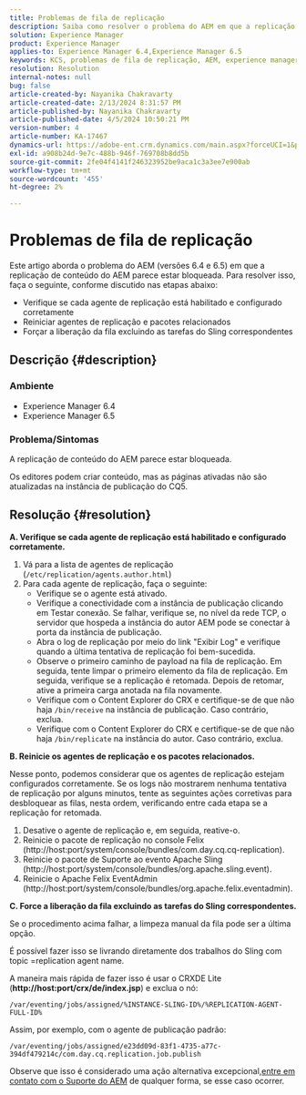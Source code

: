 ```yaml
---
title: Problemas de fila de replicação
description: Saiba como resolver o problema do AEM em que a replicação de conteúdo do AEM parece estar bloqueada.
solution: Experience Manager
product: Experience Manager
applies-to: Experience Manager 6.4,Experience Manager 6.5
keywords: KCS, problemas de fila de replicação, AEM, experience manager, replicação de conteúdo AEM
resolution: Resolution
internal-notes: null
bug: false
article-created-by: Nayanika Chakravarty
article-created-date: 2/13/2024 8:31:57 PM
article-published-by: Nayanika Chakravarty
article-published-date: 4/5/2024 10:50:21 PM
version-number: 4
article-number: KA-17467
dynamics-url: https://adobe-ent.crm.dynamics.com/main.aspx?forceUCI=1&pagetype=entityrecord&etn=knowledgearticle&id=d8ac59ea-aeca-ee11-9079-6045bd006793
exl-id: a908b24d-9e7c-488b-946f-769708b8dd5b
source-git-commit: 2fe04f4141f246323952be9aca1c3a3ee7e900ab
workflow-type: tm+mt
source-wordcount: '455'
ht-degree: 2%

---
```


# Problemas de fila de replicação


Este artigo aborda o problema do AEM (versões 6.4 e 6.5) em que a replicação de conteúdo do AEM parece estar bloqueada. Para resolver isso, faça o seguinte, conforme discutido nas etapas abaixo:

- Verifique se cada agente de replicação está habilitado e configurado corretamente
- Reiniciar agentes de replicação e pacotes relacionados
- Forçar a liberação da fila excluindo as tarefas do Sling correspondentes


## Descrição {#description}


### Ambiente

- Experience Manager 6.4
- Experience Manager 6.5


### Problema/Sintomas

A replicação de conteúdo do AEM parece estar bloqueada.

Os editores podem criar conteúdo, mas as páginas ativadas não são atualizadas na instância de publicação do CQ5.


## Resolução {#resolution}


<b>A. Verifique se cada agente de replicação está habilitado e configurado corretamente.</b>

1. Vá para a lista de agentes de replicação (`/etc/replication/agents.author.html`)
2. Para cada agente de replicação, faça o seguinte:
   - Verifique se o agente está ativado.
   - Verifique a conectividade com a instância de publicação clicando em Testar conexão. Se falhar, verifique se, no nível da rede TCP, o servidor que hospeda a instância do autor AEM pode se conectar à porta da instância de publicação.
   - Abra o log de replicação por meio do link &quot;Exibir Log&quot; e verifique quando a última tentativa de replicação foi bem-sucedida.
   - Observe o primeiro caminho de payload na fila de replicação. Em seguida, tente limpar o primeiro elemento da fila de replicação. Em seguida, verifique se a replicação é retomada. Depois de retomar, ative a primeira carga anotada na fila novamente.
   - Verifique com o Content Explorer do CRX e certifique-se de que não haja `/bin/receive` na instância de publicação. Caso contrário, exclua.
   - Verifique com o Content Explorer do CRX e certifique-se de que não haja `/bin/replicate` na instância do autor. Caso contrário, exclua.


<b>B. Reinicie os agentes de replicação e os pacotes relacionados.</b>

Nesse ponto, podemos considerar que os agentes de replicação estejam configurados corretamente. Se os logs não mostrarem nenhuma tentativa de replicação por alguns minutos, tente as seguintes ações corretivas para desbloquear as filas, nesta ordem, verificando entre cada etapa se a replicação for retomada.

1. Desative o agente de replicação e, em seguida, reative-o.
2. Reinicie o pacote de replicação no console Felix (http://host:port/system/console/bundles/com.day.cq.cq-replication).
3. Reinicie o pacote de Suporte ao evento Apache Sling (http://host:port/system/console/bundles/org.apache.sling.event).
4. Reinicie o Apache Felix EventAdmin (http://host:port/system/console/bundles/org.apache.felix.eventadmin).


<b>C. Force a liberação da fila excluindo as tarefas do Sling correspondentes.</b>

Se o procedimento acima falhar, a limpeza manual da fila pode ser a última opção.

É possível fazer isso se livrando diretamente dos trabalhos do Sling com topic =replication agent name.

A maneira mais rápida de fazer isso é usar o CRXDE Lite (<b>http://host:port/crx/de/index.jsp</b>) e exclua o nó:

`/var/eventing/jobs/assigned/%INSTANCE-SLING-ID%/%REPLICATION-AGENT-FULL-ID%`

Assim, por exemplo, com o agente de publicação padrão:

`/var/eventing/jobs/assigned/e23dd09d-83f1-4735-a77c-394df479214c/com.day.cq.replication.job.publish`

Observe que isso é considerado uma ação alternativa excepcional,[entre em contato com o Suporte do AEM](https://helpx.adobe.com/br/marketing-cloud/contact-support.html) de qualquer forma, se esse caso ocorrer.
